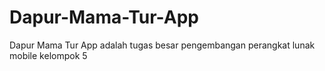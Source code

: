 # Dapur-Mama-Tur-App

Dapur Mama Tur App adalah tugas besar pengembangan perangkat lunak mobile kelompok 5 
